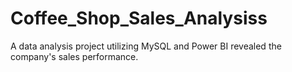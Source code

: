 # Coffee_Shop_Sales_Analysiss
A data analysis project utilizing MySQL and Power BI revealed the company's sales performance.
